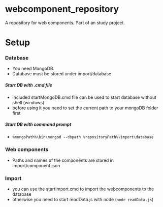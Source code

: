 # webcomponent_repository
A repository for web components. Part of an study project.

# Setup

### Database

* You need MongoDB. 
* Database must be stored under import/database

##### Start DB with .cmd file

* included startMongoDB.cmd file can be used to start database without shell (windows)
* before using it you need to set the current path to your mongoDB folder first

##### Start DB with command prompt

* `%mongoPath%\bin\mongod --dbpath %repositoryPath%\import\database`

### Web components

* Paths and names of the components are stored in import/component.json

### Import

* you can use the startImport.cmd to import the webcomponents to the database
* otherwise you need to start readData.js with node (`node readData.js`)